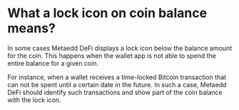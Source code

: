 # What a lock icon on coin balance means?

In some cases Metaedd DeFi displays a lock icon below the balance amount for the coin. This happens when the wallet app is not able to spend the entire balance for a given coin.

For instance, when a wallet receives a time-locked Bitcoin transaction that can not be spent until a certain date in the future. In such a case, Metaedd DeFi should identify such transactions and show part of the coin balance with the lock icon.

